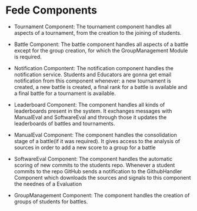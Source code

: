 # Fede Components

* Tournament Component: The tournament component handles all aspects of a tournament, from the creation to the joining of students.

* Battle Component: The battle component handles all aspects of a battle except for the group creation, for which the GroupManagement Module is required.

* Notification Compontent: The notification component handles the notification service. Students and Educators are gonna get email notification from this component whenever: a new tournament is created, a new battle is created, a final rank for a battle is available and a final battle for a tournament is available.

* Leaderboard Component: The component handles all kinds of leaderboards present in the system. It exchanges messages with ManualEval and SoftwareEval and through those it updates the leaderboards of battles and tournaments.

* ManualEval Component: The component handles the consolidation stage of a battle(if it was required). It gives access to the analysis of sources in order to add a new score to a group for a battle

* SoftwareEval Component: The component handles the automatic scoring of new commits to the students repo. Whenever a student commits to the repo GitHub sends a notification to the GithubHandler Component which downloads the sources and signals to this component the neednes of a Evaluation

* GroupManagement Component: The component handles the creation of groups of students for battles.

